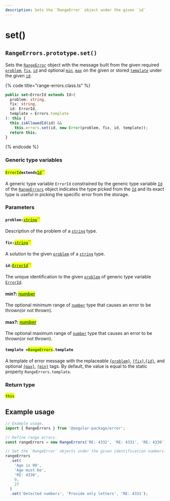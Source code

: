 ```yaml
---
description: Sets the `RangeError` object under the given `id`
---
```


# set()

## `RangeErrors.prototype.set()`

Sets the [`RangeError`](broken-reference) object with the message built from the given required [`problem`](set.md#problem-string), [`fix`](set.md#fix-string), [`id`](set.md#id-errorid) and optional [`min`](set.md#min-number), [`max`](set.md#max-number) on the given or stored [`template`](set.md#template-rangeerrors.template) under the given [`id`](set.md#id-errorid).

{% code title="range-errors.class.ts" %}
```typescript
public set<ErrorId extends Id>(
  problem: string,
  fix: string,
  id: ErrorId,
  template = Errors.template
): this {
  this.isAllowedId(id) &&
    this.errors.set(id, new Error(problem, fix, id, template));
  return this;
}
```
{% endcode %}

### Generic type variables

#### <mark style="color:green;">`ErrorId`</mark>`extends`[<mark style="color:green;">`Id`</mark>](../generic-type-variables.md#rangeerrors-less-than-id-greater-than)<mark style="color:green;">``</mark>

A generic type variable `ErrorId` constrained by the generic type variable [`Id`](../generic-type-variables.md#rangeerrors-less-than-id-greater-than) of the [`RangeErrors`](broken-reference) object indicates the type picked from the [`Id`](../generic-type-variables.md#rangeerrors-less-than-id-greater-than) and its exact type is useful in picking the specific error from the storage.

### Parameters

#### `problem:`[<mark style="color:green;">`string`</mark>](https://developer.mozilla.org/en-US/docs/Web/JavaScript/Reference/Global\_Objects/String)<mark style="color:green;">``</mark>

Description of the problem of a [`string`](https://developer.mozilla.org/en-US/docs/Web/JavaScript/Reference/Global\_Objects/String) type.

#### `fix:`[<mark style="color:green;">`string`</mark>](https://developer.mozilla.org/en-US/docs/Web/JavaScript/Reference/Global\_Objects/String)<mark style="color:green;">``</mark>

A solution to the given [`problem`](set.md#problem-string) of a [`string`](https://developer.mozilla.org/en-US/docs/Web/JavaScript/Reference/Global\_Objects/String) type.

#### `id:`[<mark style="color:green;">`ErrorId`</mark>](set.md#erroridextendsid)<mark style="color:green;">``</mark>

The unique identification to the given [`problem`](set.md#problem-string) of generic type variable [`ErrorId`](set.md#erroridextendsid).

#### min?: [<mark style="color:green;">number</mark>](https://developer.mozilla.org/en-US/docs/Web/JavaScript/Reference/Global\_Objects/Number)<mark style="color:green;"></mark>

The optional minimum range of [`number`](https://developer.mozilla.org/en-US/docs/Web/JavaScript/Reference/Global\_Objects/Number) type that causes an error to be thrown(or not thrown).

#### max?: [<mark style="color:green;">number</mark>](https://developer.mozilla.org/en-US/docs/Web/JavaScript/Reference/Global\_Objects/Number)<mark style="color:green;"></mark>

The optional maximum range of [`number`](https://developer.mozilla.org/en-US/docs/Web/JavaScript/Reference/Global\_Objects/Number) type that causes an error to be thrown(or not thrown).

#### `template =`<mark style="color:green;">`RangeErrors`</mark>`.template`

A template of error message with the replaceable [`{problem}`](../../commonerror/properties/static-template.md#problem), [`{fix}`](../../commonerror/properties/static-template.md#fix),[`{id}`](../../commonerror/properties/static-template.md#id), and optional  [`{max}`](../../commonerror/properties/static-template.md#max), [`{min}`](../../commonerror/properties/static-template.md#min) tags. By default, the value is equal to the static property `RangeErrors.template`.

### Return type

#### <mark style="color:green;">`this`</mark>

## Example usage

```typescript
// Example usage.
import { RangeErrors } from '@angular-package/error';

// Define range errors.
const rangeErrors = new RangeErrors('RE: 4332', 'RE: 4331', 'RE: 4330');

// Set the `RangeError` objects under the given identification numbers.
rangeErrors
  .set(
    'Age is 99',
    'Age must be',
    'RE: 4330',
    9,
    27
  )
  .set('Detected numbers', 'Provide only letters', 'RE: 4331');
```
